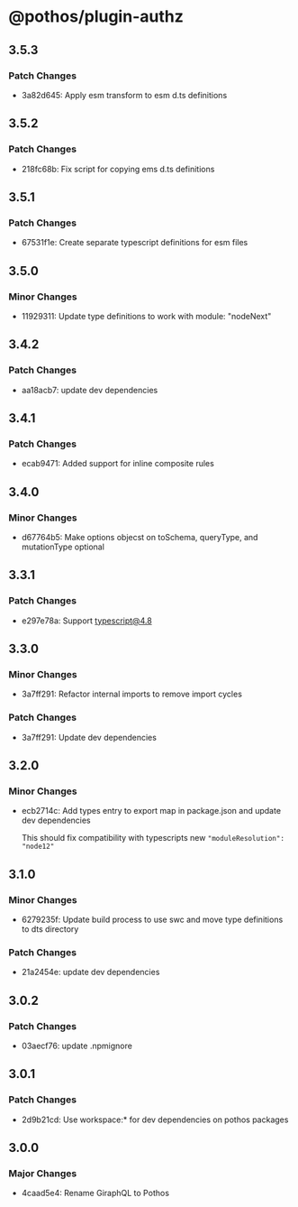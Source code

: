 # @pothos/plugin-authz

## 3.5.3

### Patch Changes

- 3a82d645: Apply esm transform to esm d.ts definitions

## 3.5.2

### Patch Changes

- 218fc68b: Fix script for copying ems d.ts definitions

## 3.5.1

### Patch Changes

- 67531f1e: Create separate typescript definitions for esm files

## 3.5.0

### Minor Changes

- 11929311: Update type definitions to work with module: "nodeNext"

## 3.4.2

### Patch Changes

- aa18acb7: update dev dependencies

## 3.4.1

### Patch Changes

- ecab9471: Added support for inline composite rules

## 3.4.0

### Minor Changes

- d67764b5: Make options objecst on toSchema, queryType, and mutationType optional

## 3.3.1

### Patch Changes

- e297e78a: Support typescript@4.8

## 3.3.0

### Minor Changes

- 3a7ff291: Refactor internal imports to remove import cycles

### Patch Changes

- 3a7ff291: Update dev dependencies

## 3.2.0

### Minor Changes

- ecb2714c: Add types entry to export map in package.json and update dev dependencies

  This should fix compatibility with typescripts new `"moduleResolution": "node12"`

## 3.1.0

### Minor Changes

- 6279235f: Update build process to use swc and move type definitions to dts directory

### Patch Changes

- 21a2454e: update dev dependencies

## 3.0.2

### Patch Changes

- 03aecf76: update .npmignore

## 3.0.1

### Patch Changes

- 2d9b21cd: Use workspace:\* for dev dependencies on pothos packages

## 3.0.0

### Major Changes

- 4caad5e4: Rename GiraphQL to Pothos
